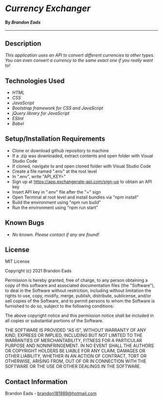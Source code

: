 # _Currency Exchanger_

#### By _**Brandon Eads**_

---

## Description

_This application uses an API to convert different currencies to other types. You can even convert a currency to the same exact one if you really want to!_

## Technologies Used

* _HTML_
* _CSS_
* _JavaScript_
* _Bootstrap framework for CSS and JavaScript_
* _jQuery library for JavaScript_
* _ESlint_
* _Babel_


## Setup/Installation Requirements

* Clone or download github repository to machine
* If a .zip was downloaded, extract contents and open folder with Visual Studio Code
* If cloned, navigate to and open cloned folder with Visual Studio Code
* Create a file named ".env" at the root level
* In ".env", write "API_KEY="
* Sign up at https://app.exchangerate-api.com/sign-up to obtain an API key
* Insert API key in ".env" file after the "=" sign
* Open Terminal at root level and install bundles via "npm install"
* Build the environment using "npm run build"
* Run the environment using "npm run start"


## Known Bugs

* _No known. Please contact if any are found!_


## License

MIT License

Copyright (c) 2021 Brandon Eads

Permission is hereby granted, free of charge, to any person obtaining a copy
of this software and associated documentation files (the "Software"), to deal
in the Software without restriction, including without limitation the rights
to use, copy, modify, merge, publish, distribute, sublicense, and/or sell
copies of the Software, and to permit persons to whom the Software is
furnished to do so, subject to the following conditions:

The above copyright notice and this permission notice shall be included in all
copies or substantial portions of the Software.

THE SOFTWARE IS PROVIDED "AS IS", WITHOUT WARRANTY OF ANY KIND, EXPRESS OR
IMPLIED, INCLUDING BUT NOT LIMITED TO THE WARRANTIES OF MERCHANTABILITY,
FITNESS FOR A PARTICULAR PURPOSE AND NONINFRINGEMENT. IN NO EVENT SHALL THE
AUTHORS OR COPYRIGHT HOLDERS BE LIABLE FOR ANY CLAIM, DAMAGES OR OTHER
LIABILITY, WHETHER IN AN ACTION OF CONTRACT, TORT OR OTHERWISE, ARISING FROM,
OUT OF OR IN CONNECTION WITH THE SOFTWARE OR THE USE OR OTHER DEALINGS IN THE
SOFTWARE.

## Contact Information

Brandon Eads - brandon181989@hotmail.com